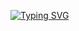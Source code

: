 [![Typing SVG](https://readme-typing-svg.herokuapp.com?font=Permanent+Marker&size=15&pause=1000&color=21FF14&center=%D0%9B%D0%9E%D0%96%D0%AC&vCenter=%D0%9B%D0%9E%D0%96%D0%AC&repeat=%D0%B8%D1%81%D1%82%D0%B8%D0%BD%D0%BD%D1%8B%D0%B9&width=437&lines=Hi%2C+this+is+my+personal+github+profile)](https://git.io/typing-svg)
